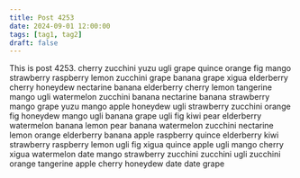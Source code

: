 ```yaml
---
title: Post 4253
date: 2024-09-01 12:00:00
tags: [tag1, tag2]
draft: false
---
```

This is post 4253.
cherry
zucchini
yuzu
ugli
grape
quince
orange
fig
mango
strawberry
raspberry
lemon
zucchini
grape
banana
grape
xigua
elderberry
cherry
honeydew
nectarine
banana
elderberry
cherry
lemon
tangerine
mango
ugli
watermelon
zucchini
banana
nectarine
banana
strawberry
mango
grape
yuzu
mango
apple
honeydew
ugli
strawberry
zucchini
orange
fig
honeydew
mango
ugli
banana
grape
ugli
fig
kiwi
pear
elderberry
watermelon
banana
lemon
pear
banana
watermelon
zucchini
nectarine
lemon
orange
elderberry
banana
apple
raspberry
quince
elderberry
kiwi
strawberry
raspberry
lemon
ugli
fig
xigua
quince
apple
ugli
mango
cherry
xigua
watermelon
date
mango
strawberry
zucchini
zucchini
ugli
zucchini
orange
tangerine
apple
cherry
honeydew
date
date
grape

